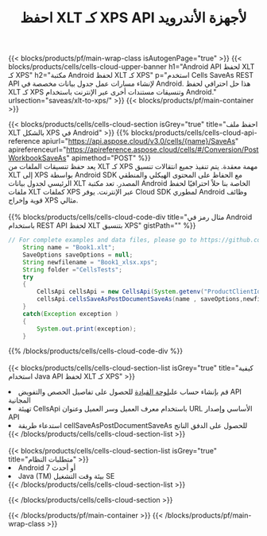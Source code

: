 ﻿---
title:  احفظ XLT كـ XPS API لأجهزة الأندرويد
description:  Cloud APIs & SDKs لـ Microsoft Excel & OpenOffice Calc. تحويل جدول البيانات إلى ملف تنسيق آخر.
url: /ar/android/saveas/xlt-to-xps/
---
{{< blocks/products/pf/main-wrap-class isAutogenPage="true" >}}
{{< blocks/products/cells/cells-cloud-upper-banner h1="Android API لحفظ XLT كـ XPS" h2="مكتبة Android لحفظ XLT كـ XPS" p="استخدم Cells SaveAs REST API لإنشاء مسارات عمل جدول بيانات مخصصة في Android. هذا حل احترافي لحفظ XLT كـ XPS وتنسيقات مستندات أخرى عبر الإنترنت باستخدام Android." urlsection="saveas/xlt-to-xps/" >}}
{{< blocks/products/pf/main-container >}}

{{< blocks/products/cells/cells-cloud-section isGrey="true" title="احفظ ملف XLT بالشكل XPS في Android" >}}
{{% blocks/products/cells/cells-cloud-api-reference apiurl="https://api.aspose.cloud/v3.0/cells/{name}/SaveAs" apireferenceurl="https://apireference.aspose.cloud/cells/#/Conversion/PostWorkbookSaveAs" apimethod="POST" %}}
<br/>
يعد حفظ تنسيقات الملفات من XLT كـ XPS مهمة معقدة. يتم تنفيذ جميع انتقالات تنسيق XLT إلى XPS بواسطة Android SDK مع الحفاظ على المحتوى الهيكلي والمنطقي الرئيسي لجدول بيانات XLT المصدر. تعد مكتبة Android الخاصة بنا حلاً احترافيًا لحفظ ملفات XLT كملفات XPS عبر الإنترنت. يوفر Cloud SDK لمطوري Android وظائف قوية وإخراج XPS مثالي.
<br/>
<br/>
{{% blocks/products/cells/cells-cloud-code-div title="مثال رمز في Android باستخدام REST API لحفظ XLT بتنسيق XPS" gistPath="" %}}
  
```java
// For complete examples and data files, please go to https://github.com/aspose-cells-cloud/aspose-cells-cloud-android/
    String name = "Book1.xlt";
    SaveOptions saveOptions = null;
    String newfilename = "Book1_xlsx.xps";
    String folder ="CellsTests";
    try
    {
        CellsApi cellsApi = new CellsApi(System.getenv("ProductClientId"), System.getenv("ProductClientSecret"));
        cellsApi.cellsSaveAsPostDocumentSaveAs(name , saveOptions,newfilename,false,false,folder,null,null,null,true);                       
    }
    catch(Exception exception )
    {
        System.out.print(exception);
    }
```
  
{{% /blocks/products/cells/cells-cloud-code-div %}}
<br/>
<br/>
{{< blocks/products/cells/cells-cloud-section-list isGrey="true" title="كيفية استخدام Java API لحفظ XLT كـ XPS" >}}
<li> قم بإنشاء حساب على<a href="https://dashboard.aspose.cloud/">لوحة القيادة</a> للحصول على تفاصيل الحصص والتفويض API المجانية</li>
<li>تهيئة CellsApi باستخدام معرف العميل وسر العميل وعنوان URL الأساسي وإصدار API</li>
<li>استدعاء طريقة cellSaveAsPostDocumentSaveAs للحصول على الدفق الناتج</li>
{{< /blocks/products/cells/cells-cloud-section-list >}}
<br/>
<br/>
{{< blocks/products/cells/cells-cloud-section-list isGrey="true" title="متطلبات النظام" >}}
<li>Android 7 أو أحدث</li>
<li>Java (TM) بيئة وقت التشغيل SE</li>
{{< /blocks/products/cells/cells-cloud-section-list >}}

{{< /blocks/products/cells/cells-cloud-section >}}

{{< /blocks/products/pf/main-container >}}
{{< /blocks/products/pf/main-wrap-class >}}
